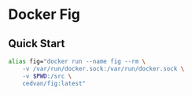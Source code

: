 # Docker Fig

## Quick Start

```bash
alias fig="docker run --name fig --rm \
    -v /var/run/docker.sock:/var/run/docker.sock \
    -v $PWD:/src \
    cedvan/fig:latest"
```
